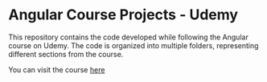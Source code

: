 # Angular Course Projects - Udemy

This repository contains the code developed while following the Angular course on Udemy. The code is organized into multiple folders, representing different sections from the course.

You can visit the course [here ](https://www.udemy.com/course/the-complete-guide-to-angular-2)
